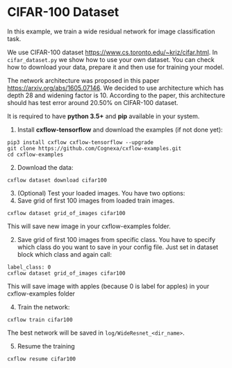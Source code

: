 # CIFAR-100 Dataset
In this example, we train a wide residual network for image classification task.

We use CIFAR-100 dataset <https://www.cs.toronto.edu/~kriz/cifar.html>. In `cifar_dataset.py` we show how to use your own dataset. You can check how to download your data, prepare it and then use for training your model.

The network architecture was proposed in this paper  <https://arxiv.org/abs/1605.07146>. We decided to use architecture which has depth 28 and widening factor is 10. According to the paper, this architecture should has test error around 20.50% on CIFAR-100 dataset.  

It is required to have **python 3.5+** and **pip** available in your system.

1. Install **cxflow-tensorflow** and download the examples (if not done yet):
```
pip3 install cxflow cxflow-tensorflow --upgrade
git clone https://github.com/Cognexa/cxflow-examples.git
cd cxflow-examples
```

2. Download the data:
```
cxflow dataset download cifar100
```
3. (Optional) Test your loaded images. You have two options:
  1. Save grid of first 100 images from loaded train images.
  ```
  cxflow dataset grid_of_images cifar100
  ```
  This will save new image in your cxflow-examples folder.

  2. Save grid of first 100 images from specific class. You have to specify which class do you want to save in your config file. Just set in dataset block which class and again call:
  ```
  label_class: 0
  cxflow dataset grid_of_images cifar100
  ```
  This will save image with apples (because 0 is label for apples) in your cxflow-examples folder 

4. Train the network:
```
cxflow train cifar100
```
The best network will be saved in `log/WideResnet_<dir_name>`.

5. Resume the training
```
cxflow resume cifar100
```
